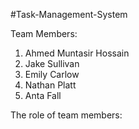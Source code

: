 #Task-Management-System

Team Members:

1. Ahmed Muntasir Hossain
2. Jake Sullivan
3. Emily Carlow
4. Nathan Platt
5. Anta Fall

The role of team members:


